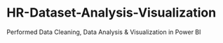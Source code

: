 # HR-Dataset-Analysis-Visualization
Performed Data Cleaning, Data Analysis &amp; Visualization in Power BI
